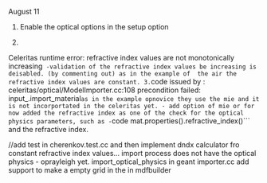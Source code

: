 August 11
1. Enable the optical options in the setup option
2. ```code    issued by : celeritas/optical/MaterialParams.cc:133
Celeritas runtime error: refractive index values are not monotonically increasing``` -validation of the refractive index values be increasing is deisabled. (by commenting out) as in the example of  the air the refractive index values are constant.
3.```code issued by : celeritas/optical/ModelImporter.cc:108
 precondition failed: input_.import_material``` as in the example opnovice they use the mie and it is not incorportated in the celeritas yet. - add option of mie or for now added the refractive index as one of the check for the optical physics parameters, such as - ```code 
mat.properties().refractive_index()``` and the refractive index.

//add test in cherenkov.test.cc and then implement dndx calculator fro constant refractive index values...
import process does not have the optical physics - oprayleigh yet.
 import_optical_physics  in geant importer.cc
 add support to make a  empty grid in the  in mdfbuilder
